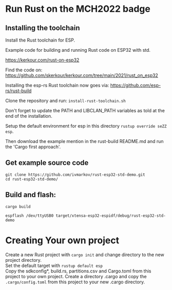 # Run Rust on the MCH2022 badge

## Installing the toolchain 
Install the Rust toolchain for ESP. 

Example code for building and running Rust code on ESP32 with std. 

https://kerkour.com/rust-on-esp32

Find the code on: 
https://github.com/skerkour/kerkour.com/tree/main/2021/rust_on_esp32

Installing the esp-rs Rust toolchain now goes via: 
https://github.com/esp-rs/rust-build

Clone the repository and run: `install-rust-toolchain.sh`

Don't forget to update the PATH and LIBCLAN_PATH variables as told at the end of the installation.

Setup the default environment for esp in this directory `rustup override seZZ esp`.

Then download the example mention in the rust-build README.md and run the 'Cargo first approach'.

## Get example source code
```
git clone https://github.com/ivmarkov/rust-esp32-std-demo.git
cd rust-esp32-std-demo/
```

## Build and flash:
`cargo build`

`espflash /dev/ttyUSB0 target/xtensa-esp32-espidf/debug/rust-esp32-std-demo`

# Creating Your own project

Create a new Rust project with `cargo init` and change directory to the new project directory. \
Set the default target with `rustup default esp` \
Copy the sdkconfig*, build.rs, partitions.csv and Cargo.toml from this project to your own project. 
Create a directory .cargo and copy the `.cargo/config.toml` from this project to your new .cargo directory. 




